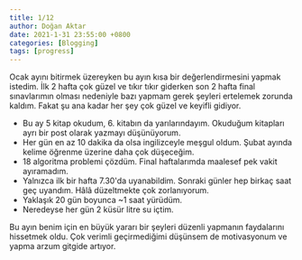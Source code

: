 ```yaml
---
title: 1/12
author: Doğan Aktar
date: 2021-1-31 23:55:00 +0800
categories: [Blogging]
tags: [progress]
---
```

Ocak ayını bitirmek üzereyken bu ayın kısa bir değerlendirmesini yapmak istedim. İlk 2 hafta çok güzel ve tıkır tıkır giderken son 2 hafta final sınavlarımın olması nedeniyle bazı yapmam gerek şeyleri ertelemek zorunda kaldım. Fakat şu ana kadar her şey çok güzel ve keyifli gidiyor. 

- Bu ay 5 kitap okudum, 6. kitabın da yarılarındayım. Okuduğum kitapları ayrı bir post olarak yazmayı düşünüyorum.
- Her gün en az 10 dakika da olsa ingilizceyle meşgul oldum. Şubat ayında kelime öğrenme üzerine daha çok düşeceğim.
- 18 algoritma problemi çözdüm. Final haftalarımda maalesef pek vakit ayıramadım.
- Yalnızca ilk bir hafta 7.30'da uyanabildim. Sonraki günler hep birkaç saat geç uyandım. Hâlâ düzeltmekte çok zorlanıyorum.
- Yaklaşık 20 gün boyunca ~1 saat yürüdüm. 
- Neredeyse her gün 2 küsür litre su içtim.

Bu ayın benim için en büyük yararı bir şeyleri düzenli yapmanın faydalarını hissetmek oldu. Çok verimli geçirmediğimi düşünsem de motivasyonum ve yapma arzum gitgide artıyor. 
